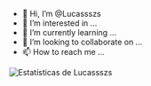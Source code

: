- 👋 Hi, I’m @Lucassszs
- 👀 I’m interested in ...
- 🌱 I’m currently learning ...
- 💞️ I’m looking to collaborate on ...
- 📫 How to reach me ...


![Estatísticas de Lucassszs](https://github-readme-stats.vercel.app/api?username=Lucassszs&show_icons=true&theme=radical)
<!---
Lucassszs/Lucassszs is a ✨ special ✨ repository because its `README.md` (this file) appears on your GitHub profile.
You can click the Preview link to take a look at your changes.
--->
